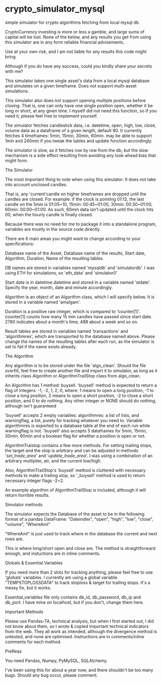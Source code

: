 # crypto_simulator_mysql
simple simulator for crypto algorithms fetching from local mysql db

CryptoCurrency investing is more or less a gamble, and large sums of capital will be lost. None of the below, and any results you get from using this simulator are in any form reliable financial advisements.

Use at your own risk, and I am not liable for any results this code might bring.

Although if you do have any success, could you kindly share your secrets with me?


This simulator takes one single asset's data from a local mysql database and simulates on a given timeframe. Does not support multi-asset simulations.

This simulator also does not support opening multiple positions before closing. That is, one can only have one single position open, whether it be long or short, at any given time. I myself did not need this function, so if you need it, please feel free to implement yourself.

The simulator fetches candlestick data, i.e. datetime, open, high, low, close, volume data as a dataframe of a given length, default 90. It currently fetches 4 timeframes: 5min, 15min, 30min, 60min. may be able to support 1min and 240min if you tweak the tables and update function accordingly.

The simulator is slow, as it fetches row by row from the db, but the slow mechanism is a side effect resulting from avoiding any look-ahead bias that might form.


The Simulator

The most important thing to note when using this simulator: It does not take into account unclosed candles.

That is, any 'current'candle on higher timeframes are dropped until the candles are closed.
For example: if the clock is pointing 01:12, the last candle on the 5min is 01:05~10, 15min: 00:45~01:00, 30min: 00:30~01:00, 60min: 00:00~01:00.
As such, 60min data isn't updated until the clock hits 00, when the hourly candle is finally closed.

Because there was no need for me to package it into a standalone program, variables are mostly in the source code directly.

There are 6 main areas you might want to change according to your specifications: 

Database name of the Asset,
Database name of the results, 
Start date,
Algorithm,
Duration,
Name of the resulting tables.

DB names are stored in variables named 'mysqldb' and 'simulatordb'. I was using ETH for simulations, so 'eth_data' and 'simulator0'

Start date is in datetime.datetime and stored in a variable named 'stdate'. Specify the year, month, date and minute accordingly.

Algorithm is an object of an Algorithm class, which I will specify below. It is stored in a variable named 'amalgam'.

Duration is a positive raw integer, which is compared to 'counter[1]'. counter[1] counts how many 15 min candles have passed since start date. 2780 indicates about a month's time, 488 about a week and so on.

Result tables are stored in variables named 'transactions' and 'algorithmres', which are transported to the database named above. Please change the names of the resulting tables after each run, as the simulator is set to fail if the name exists already.


The Algorithm

Any algorithm is to be stored under the file 'algo_clean'. Should the file overfill, feel free to create another file and import it to simulator, as long as it inherits class Algorithm or AlgorithmTrailStop class from algo_clean.

An Algorithm has 1 method: buysell. 'buysell' method is expected to return a flag of integers: -1, -2, 1, 2, 0, where:
1 means to open a long position, -1 to close a long position,
2 means to open a short position, -2 to close a short position,
and 0 to do nothing. Any other integer or NONE should do nothing, although isn't guaranteed

'buysell' accepts 2 empty variables: algorithmres: a list of lists, and warningflag, a list, purely for tracking whatever you need to. Variable algorithmres is exported to a database table at the end of each run while warningflag is not.
'buysell' also accepts 5 dataframes for 5min, 15min, 30min, 60min and a boolean flag for whether a position is open or not.

AlgorithmTraistop contains a few more methods. For setting trailing stops, the target and the stop is arbitrary and can be adjusted in methods '_set_trade_area_' and '_update_trade_area_'. I was using a combination of an arbitrary multiplier, atr, and the current low/high.

Also, AlgorithmTrailStop's 'buysell' method is cluttered with necessary methods to make a trailing stop, so '_buysell' method is used to return necessary integer flags -2~2.

An example algorithm of AlgorithmTrailStop is included, although it will return horrible results.


Simulator methods

The simulator expects the Database of the asset to be in the following format of a pandas DataFrame:
"Dateindex", "open", "high", "low", "close", "volume", "WhereAmI"

"WhereAmI" is just used to track where in the database the current and next rows are.

This is where long/short open and close are. The method is straightforward enough, and instuctions are in inline comments.


Globals & Essential Variables

If you need more than 2 slots for tracking anything, please feel free to use 'globals' variables. I currently am using a global variable "TEMPSTOPLOSSDATA" to track stoploss & target for trailing stops. It's a messy fix, but it works.

Essential_variables file only contains db_id, db_password, db_ip and db_port. I have mine on localhost, but if you don't, change them here.


Important Methods

Please use Pandas-TA, technical analysis, but when I first started out, I did not know about them, so I wrote & copied important technical indicators from the web. They all work as intended, although the divergence method is untested, and none are optimised. Instructions are in comments/inline comments for each method.

PreReqs

You need Pandas, Numpy, PyMySQL, SQLAlchemy.

I've been using this for about a year now, and there shouldn't be too many bugs. Should any bug occur, please comment.
